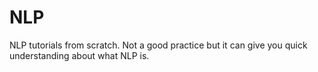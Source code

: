 # NLP

NLP tutorials from scratch. Not a good practice but it can give you quick understanding about what NLP is.
